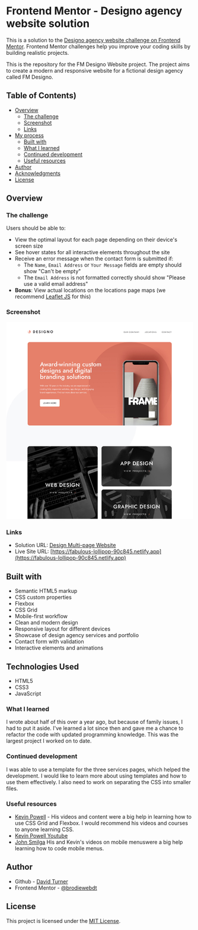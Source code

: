 # Frontend Mentor - Designo agency website solution

This is a solution to the [Designo agency website challenge on Frontend Mentor](https://www.frontendmentor.io/challenges/designo-multipage-website-G48K6rfUT). Frontend Mentor challenges help you improve your coding skills by building realistic projects.

This is the repository for the FM Designo Website project. The project aims to create a modern and responsive website for a fictional design agency called FM Designo.

## Table of Contents)

- [Overview](#overview)
  - [The challenge](#the-challenge)
  - [Screenshot](#screenshot)
  - [Links](#links)
- [My process](#my-process)
  - [Built with](#built-with)
  - [What I learned](#what-i-learned)
  - [Continued development](#continued-development)
  - [Useful resources](#useful-resources)
- [Author](#author)
- [Acknowledgments](#acknowledgments)
- [License](#license)

## Overview

### The challenge

Users should be able to:

- View the optimal layout for each page depending on their device's screen size
- See hover states for all interactive elements throughout the site
- Receive an error message when the contact form is submitted if:
  - The `Name`, `Email Address` or `Your Message` fields are empty should show "Can't be empty"
  - The `Email Address` is not formatted correctly should show "Please use a valid email address"
- **Bonus**: View actual locations on the locations page maps (we recommend [Leaflet JS](https://leafletjs.com/) for this)

### Screenshot

![](desktop-home.jpg)

### Links

- Solution URL: [Design Multi-page Website](https://www.frontendmentor.io/solutions/designo-agency-multipage-website-ugM4IeDz4X)
- Live Site URL: [https://fabulous-lollipop-90c845.netlify.app](https://fabulous-lollipop-90c845.netlify.app)

## Built with

- Semantic HTML5 markup
- CSS custom properties
- Flexbox
- CSS Grid
- Mobile-first workflow
- Clean and modern design
- Responsive layout for different devices
- Showcase of design agency services and portfolio
- Contact form with validation
- Interactive elements and animations

## Technologies Used

- HTML5
- CSS3
- JavaScript

### What I learned

I wrote about half of this over a year ago, but because of family issues, I had to put it aside. I've learned a lot since then and gave me a chance to refactor the code with updated programming knowledge. This was the largest project I worked on to date.

### Continued development

I was able to use a template for the three services pages, which helped the development. I would like to learn more about using templates and how to use them effectively. I also need to work on separating the CSS into smaller files.

### Useful resources

- [Kevin Powell](https://www.kevinpowell.co/) - His videos and content were a big help in learning how to use CSS Grid and Flexbox. I would recommend his videos and courses to anyone learning CSS.
- [Kevin Powell Youtube](https://www.youtube.com/@KevinPowell)
- [John Smilga](https://johnsmilga.com/) His and Kevin's videos on mobile menuswere a big help learning how to code mobile menus.

## Author

- Github - [David Turner](https://github.com/brodiewebdt)
- Frontend Mentor - [@brodiewebdt](https://www.frontendmentor.io/profile/brodiewebdt)

## License

This project is licensed under the [MIT License](LICENSE).
